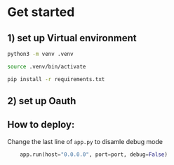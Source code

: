# Get started

## 1) set up Virtual environment
```bash
python3 -m venv .venv
```

```bash
source .venv/bin/activate
```

```bash
pip install -r requirements.txt
```

## 2) set up Oauth

## How to deploy:
Change the last line of ```app.py``` to disamle debug mode
```python
    app.run(host="0.0.0.0", port=port, debug=False)
```